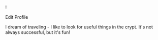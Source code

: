 !

Edit Profile

I dream of traveling - I like to look for useful things in the crypt. It's not always successful, but it's fun!
